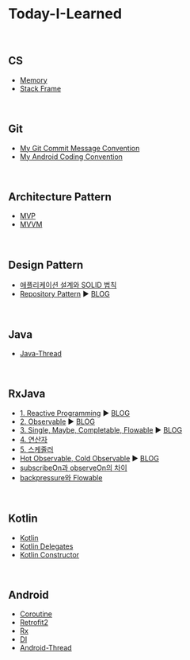 # Today-I-Learned

<br>

## CS
- [Memory](/CS/memory.md)
- [Stack Frame](/CS/stack_frame.md)

<br>

## Git
- [My Git Commit Message Convention](/Git/GitCommitConvention.md)
- [My Android Coding Convention](/Git/AndroidCodingConvention.md)

<br>

## Architecture Pattern
- [MVP](/Architecture_Pattern/MVP.md)
- [MVVM](/Architecture_Pattern/MVVM.md)

<br>

## Design Pattern
- [애플리케이션 설계와 SOLID 법칙](/Design_Pattern/SOLID.md)
- [Repository Pattern](/Design_Pattern/Repository_Pattern.md) :arrow_forward: [BLOG](https://4z7l.github.io/2020/11/24/repository-pattern.html)

<br>

## Java
- [Java-Thread](/Java/Java-Thread.md)

<br>

## RxJava
- [1. Reactive Programming](/RxJava/RxJava_1_reactive_programming.md) :arrow_forward: [BLOG](https://4z7l.github.io/2020/12/01/rxjava-1.html)
- [2. Observable](/RxJava/RxJava_2_observable.md) :arrow_forward: [BLOG](https://4z7l.github.io/2020/12/03/rxjava-2.html)
- [3. Single, Maybe, Completable, Flowable](/RxJava/RxJava_3_observable_other.md) :arrow_forward: [BLOG](https://4z7l.github.io/2020/12/03/rxjava-2.html)
- [4. 연산자](/RxJava/RxJava_4_operator.md)
- [5. 스케줄러](/RxJava/RxJava_5_scheduler.md)
- [Hot Observable, Cold Observable](/RxJava/RxJava_hot_cold.md) :arrow_forward: [BLOG](https://4z7l.github.io/2020/12/08/rxjava-4.html)
- [subscribeOn과 observeOn의 차이](/RxJava/RxJava_subscribeOn_observeOn.md)
- [backpressure와 Flowable](/RxJava/RxJava_backpressure_flowable.md)

<br>

## Kotlin
- [Kotlin](/Kotlin/kotlin.md)
- [Kotlin Delegates](/Kotlin/kotlin-by.md)
- [Kotlin Constructor](/Kotlin/kotlin-constructor.md)

<br>

## Android
- [Coroutine](/Android/Coroutine.md)
- [Retrofit2](/Android/Retrofit2.md)
- [Rx](/Android/Rx.md)
- [DI](/Android/di.md)
- [Android-Thread](/Android/thread.md)

<!--
- []()
-->
